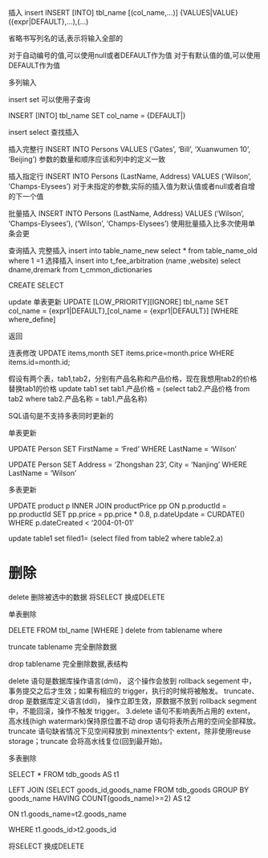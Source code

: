 插入
insert
INSERT [INTO] tbl_name 
[(col_name,…)] 
{VALUES|VALUE} 
({expr|DEFAULT},…),(…)

省略书写列名的话,表示将输入全部的

对于自动编号的值,可以使用null或者DEFAULT作为值 
对于有默认值的值,可以使用DEFAULT作为值

多列输入

insert set
可以使用子查询

INSERT [INTO] tbl_name SET col_name = {DEFAULT|}

insert select
查找插入

插入完整行 
INSERT INTO Persons 
VALUES (‘Gates’, ‘Bill’, ‘Xuanwumen 10’, ‘Beijing’) 
参数的数量和顺序应该和列中的定义一致

插入指定行 
INSERT INTO Persons 
(LastName, Address) VALUES (‘Wilson’, ‘Champs-Elysees’) 
对于未指定的参数,实际的插入值为默认值或者null或者自增的下一个值

批量插入 
INSERT INTO Persons 
(LastName, Address) VALUES (‘Wilson’, ‘Champs-Elysees’), (‘Wilson’, ‘Champs-Elysees’) 
使用批量插入比多次使用单条会更

查询插入 
完整插入 
insert into table_name_new select * from table_name_old where 1 =1 
选择插入 
insert into t_fee_arbitration (name ,website) 
select dname,dremark from t_cmmon_dictionaries

CREATE SELECT

update
单表更新 
UPDATE 
[LOW_PRIORITY][IGNORE] tbl_name 
SET col_name = {expr1|DEFAULT},[col_name = {expr1|DEFAULT}] 
[WHERE where_define]

返回

连表修改 
UPDATE items,month 
SET items.price=month.price 
WHERE items.id=month.id;

假设有两个表，tab1,tab2，分别有产品名称和产品价格，现在我想用tab2的价格替换tab1的价格 
update tab1 set tab1.产品价格 = (select tab2.产品价格 from tab2 where tab2.产品名称 = tab1.产品名称)

SQL语句是不支持多表同时更新的

单表更新

UPDATE Person SET FirstName = ‘Fred’ WHERE LastName = ‘Wilson’

UPDATE Person SET Address = ‘Zhongshan 23’, City = ‘Nanjing’ WHERE LastName = ‘Wilson’

多表更新

UPDATE product p INNER JOIN productPrice pp ON p.productId = pp.productId 
SET pp.price = pp.price * 0.8, p.dateUpdate = CURDATE() 
WHERE p.dateCreated < ‘2004-01-01’

update table1 set filed1= (select filed from table2 where table2.a)

# 删除

delete
删除被选中的数据 
将SELECT 换成DELETE

单表删除

DELETE FROM tbl_name [WHERE ] 
delete from tablename where

truncate tablename 
完全删除数据

drop tablename 
完全删除数据,表结构

delete 语句是数据库操作语言(dml)， 
这个操作会放到 rollback segement 中，事务提交之后才生效；如果有相应的 trigger，执行的时候将被触发。 
truncate、drop 是数据库定义语言(ddl)， 
操作立即生效，原数据不放到 rollback segment 中，不能回滚，操作不触发 trigger。
3.delete 语句不影响表所占用的 extent，高水线(high watermark)保持原位置不动 
drop 语句将表所占用的空间全部释放。 
truncate 语句缺省情况下见空间释放到 minextents个 extent，除非使用reuse storage；truncate 会将高水线复位(回到最开始)。

多表删除

SELECT * FROM tdb_goods AS t1

LEFT JOIN (SELECT goods_id,goods_name FROM tdb_goods GROUP BY goods_name HAVING COUNT(goods_name)>=2) AS t2

ON t1.goods_name=t2.goods_name

WHERE t1.goods_id>t2.goods_id

将SELECT 换成DELETE


